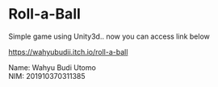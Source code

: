 # Roll-a-Ball
Simple game using Unity3d.. now you can access link below

https://wahyubudii.itch.io/roll-a-ball


Name: Wahyu Budi Utomo<br>
NIM: 201910370311385
